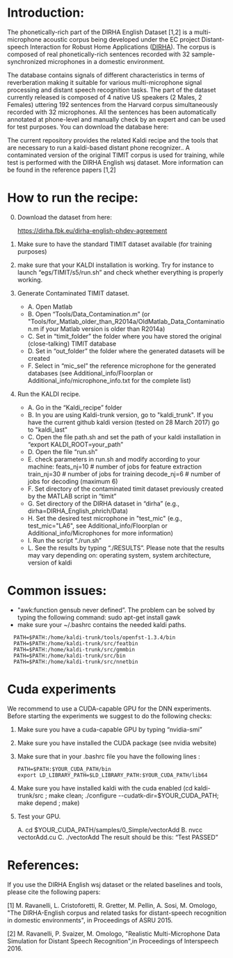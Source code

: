 # Introduction:

The phonetically-rich part of the DIRHA English Dataset [1,2] is a multi-microphone acoustic corpus being developed under the EC project Distant-speech Interaction for Robust Home Applications ([DIRHA](https://dirha.fbk.eu/)). The corpus is composed of real phonetically-rich sentences recorded  with 32 sample-synchronized microphones in a domestic environment. 

The database contains signals of different characteristics in terms of reverberation making it suitable for various multi-microphone signal processing and distant speech recognition tasks. The part of the dataset currently released is composed of  4 native US speakers (2 Males, 2 Females) uttering  192 sentences from the Harvard corpus simultaneously recorded with 32 microphones. All the sentences has been automatically annotated at phone-level and manually check by an expert and can be used for test purposes.
You can download the database here:

The current repository  provides the related Kaldi recipe and the tools that are necessary to run a kaldi-based distant phone recognizer.. A contaminated version of the original TIMIT corpus is used for training, while test is performed with the DIRHA English wsj dataset. More information can be found in the reference papers [1,2]

# How to run the recipe:

0) Download the dataset from here:

   https://dirha.fbk.eu/dirha-english-phdev-agreement

1)  Make sure to have the standard TIMIT dataset available (for training purposes)

2) make sure that your KALDI installation is working. Try for instance to launch “egs/TIMIT/s5/run.sh” and check whether everything is properly working.

3) Generate Contaminated TIMIT dataset.
   
   - A. Open Matlab
   - B. Open “Tools/Data_Contamination.m” (or "Tools/for_Matlab_older_than_R2014a/OldMatlab_Data_Contamination.m if your Matlab version is older than R2014a)
   - C. Set in “timit_folder” the folder where you have stored the original (close-talking) TIMIT database
   - D. Set in “out_folder” the folder where the generated datasets will be created
   - F. Select in “mic_sel” the reference microphone for the generated databases (see Additional_info/Floorplan or Additional_info/microphone_info.txt for the complete list)

4) Run the KALDI recipe.
   
   - A. Go in the “Kaldi_recipe” folder
   - B. In you are using Kaldi-trunk version, go to "kaldi_trunk". If you have the current github kaldi version (tested on 28 March 2017) go to "kaldi_last"
   - C. Open the file path.sh and set the path of your kaldi installation in “export KALDI_ROOT=your_path”
   - D. Open the file “run.sh”
   - E. check parameters in run.sh and modify according to your machine:
        feats_nj=10 # number of jobs for feature extraction
        train_nj=30 # number of jobs for training
        decode_nj=6 # number of jobs for decoding (maximum 6)
   - F. Set directory of the contaminated timit dataset previously created by the MATLAB script in “timit”
   - G. Set directory of the DIRHA dataset in “dirha” (e.g., dirha=DIRHA_English_phrich/Data)
   - H. Set the desired test microphone in "test_mic" (e.g., test_mic="LA6", see Additional_info/Floorplan or Additional_info/Microphones for more information)
   - I. Run the script “./run.sh”
   - L. See the results by typing “./RESULTS”. Please note that the results may vary depending on: operating system, system architecture, version of kaldi


# Common issues:
- "awk:function gensub never defined”. The problem can be solved by typing the following command:  sudo apt-get install gawk
- make sure your ~/.bashrc contains the needed kaldi paths.
```
  PATH=$PATH:/home/kaldi-trunk/tools/openfst-1.3.4/bin
  PATH=$PATH:/home/kaldi-trunk/src/featbin
  PATH=$PATH:/home/kaldi-trunk/src/gmmbin
  PATH=$PATH:/home/kaldi-trunk/src/bin
  PATH=$PATH:/home/kaldi-trunk/src/nnetbin
  ```


# Cuda experiments
We recommend to use a CUDA-capable GPU for the DNN experiments. Before starting the experiments we suggest to do the following checks:

1. Make sure you have a cuda-capable GPU by typing “nvidia-smi”
2. Make sure you have installed the CUDA package (see nvidia website)
3. Make sure that in your .bashrc file you have the following lines :

       PATH=$PATH:$YOUR_CUDA_PATH/bin
       export LD_LIBRARY_PATH=$LD_LIBRARY_PATH:$YOUR_CUDA_PATH/lib64

4. Make sure you have installed kaldi with the cuda enabled (cd kaldi-trunk/src ; make clean; ./configure --cudatk-dir=$YOUR_CUDA_PATH; make depend ; make)
5. Test your GPU.  

    A. cd $YOUR_CUDA_PATH/samples/0_Simple/vectorAdd
    B. nvcc  vectorAdd.cu
    C. ./vectorAdd
    The result should be this: “Test PASSED”


# References:
If you use the DIRHA English wsj dataset or the related baselines and tools, please cite the following papers:

[1] M. Ravanelli, L. Cristoforetti, R. Gretter, M. Pellin, A. Sosi, M. Omologo, "The DIRHA-English corpus and related tasks for distant-speech recognition in domestic environments", in Proceedings of ASRU 2015.

[2] M. Ravanelli, P. Svaizer, M. Omologo, "Realistic Multi-Microphone Data Simulation for Distant Speech Recognition",in Proceedings of Interspeech 2016.

